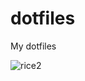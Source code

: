 # dotfiles
My dotfiles


![rice2](https://github.com/patunki/dotfiles/assets/96471980/18ed9f90-7972-41dd-bdaf-3ea53926cfde)
